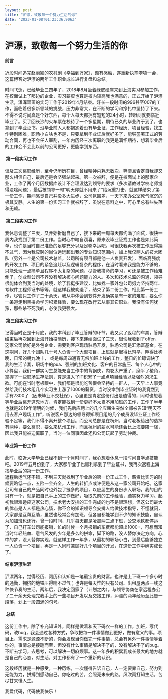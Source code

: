 ```yaml
---
layout: post
title: "沪漂，致敬每一个努力生活的你"
date: "2023-01-08T01:23:36.906Z"
---
```

沪漂，致敬每一个努力生活的你
==============

#### 前言

近段时间追完赵丽颖的农村剧《幸福到万家》，颇有感触，遂重新执笔唠嗑一会，这篇博客对沪漂的两年工作职业成长进行复盘和总结。

时间飞逝，已经毕业三四年了，2018年8月坐着绿皮硬座来到上海实习参加工作，在校面试上了那边的企业，实习薪资也算是校内较高我也满意的，正式开始了沪漂生活，浑浑噩噩的实习工作于2019年4月结束。好长一段时间的996甚至007的工作，面临着很多新领域的挑战，压力非常大，在不断的学习和挣扎中坚持了下来。不得不说时间真是个好东西，每个人每天都拥有短短的24小时，转眼间就要临近毕业了。买了回长沙的火车票在校待了一个多星期，期待已久的毕业终于到了，也拿到了毕业证书。没毕业前人人都抱怨着没有毕业证、工作经历、项目经验，找工作特别困难，职场小白啥也不是，只要拿到毕业证后就好多了，能够签署正式的劳动合同，再也不会任人宰割，一年内历经三次离职的我更是满怀期待，想着毕业后的工作会不会比以前的公司更好，更能学到东西。

####  第一段实习工作

谈及三次离职经历，至今仍历历在目，曾经精神内耗无数次，奔溃且否定自我却又那么相信自己，最后还是会坚强站起来。第一次被辞，便是在校面试上的那家企业，工作了两个月因数据库设计不合理没达到领导的要求（多次请教过学校老师觉得没啥问题），最后被领导一句“明天你就不用来了”给沉重打击，就这样结束了第一份工作，期间感觉自己并没多大进步，公司氛围差，一天下来办公室死气沉沉的极其安静。人生的第一份实习工作就被辞了，虽说在意料之中，可心里总有些失落和无赖。

####  第二段实习工作

我休息调整了三天，又开始折磨自己了，接下来的一周每天都约满了面试，很快一周内我找到了第二份工作。当时心中暗自窃喜，原来没毕业证找工作也是如此简单，也许是当时自己准备的足够充分以及足够幸运吧。可很快我再次被工作压得踹不过气，因为我应聘的岗位远远超出我的专业知识范围内，加上我仅两人的技术团队（另外一个是公司技术总监，公司所有项目都是他一人负责开发），面临高强度的开发工作、项目的紧急追赶以及逻辑复杂的程序，在当时看来我是能力不够的，只能处理一点简单且程序不太复杂的问题，尽管我拼命的学习，可还是被工作给难倒了，创业型公司不养没有解决核心问题能力的人。多次和技术总监的沟通，领导很能体会到我当时的处境，给了我挺多建议，比如找一家外包公司努力坚持两年、考软件工程师证书等等，就这样我被劝退了，结束了第二份工作。相比第一份工作，尽管只工作了二十余天，我从中体会到软件开发确实是有一定的难度，要么你一条道走到黑拼命学习积累经验，要么现在改行去从事其它职业。我没有任何犹豫，那些杀不死我的，必使我更强大。

####  第三段实习工作

记得当时正是十月底，我的本科到了毕业答辩的环节，我又买了返程的车票，答辩结束后再次回到上海开始投简历，接下来连续面试了三天，很快我收到了offer，这家公司恰好是外包企业，需要到客户现场驻场开发，驻场公司是汇添富基金。在这期间，好几个团队几十号人负责一个大型项目，上班就是起得比鸡早，睡得比狗晚，日常的朝九晚十， 或是每周四通宵无偿加班上线的工作，整日的忙碌调快了我的生活节奏，职场中的pua、强制的加班文化、客户的日常施压、每个人心中的小算盘，我们一群实习生总能充当工作中的背锅侠，内卷太严重了，磨平了棱角，掌握了一些职场生存法则，算是进入了IT积累了一点点项目经验以及强烈的求生欲。可能在当时老板眼中，我们都是很能吃苦很会坚持的一群人，一天早上人事竟然给我们技术组几个实习生上涨了1000的薪资，当时没拿到毕业证时的我竟然到手有7300了（因未毕业不交社保），心里更是肯定这份付出是值得的，同时也想着等毕业后离开这鬼地方，肯定能找到一份更好不太累不用加班的工作，工作了半年也就是2019年清明的时候，我们先后应聘上的几个应届生突然全部被告知“明天不用去客户现场工作”，听说客户那边的领导得知项目组的几个成员没毕业证工作经验不足等，我们不得不离开整个项目。而公司总部是在杭州，当时老板给出的选择有两种，要么离职，要么来杭州工作，而且杭州的薪水可能还会比上海要降一降，因此我只能被迫离职了，当时一位同事因此还和公司玩起了劳动仲裁。

#### 毕业第一份工作

此时，临近大学毕业已经不到一个月时间了，我心想着休息一段时间自学点技能吧。2019年五月份到了，大家都毕业了也顺利拿到了毕业证书，我再次返程上海找毕业后的第一份工作。  
返程后运气还不错，不到三天就找到了毕业后的第一份正式工作，薪资比实习的时候要略低一点，五险一金齐全，人生的转折点或许便是从这一家公司开始吧。这家公司有自己的产品同时也外包了挺多的项目，以应届生的身份步入职场，我的目的只有一个，就是把自己手上的工作做好，吸取先前的工作经验，踏实努力学习。起初我很难适应这家公司，技术老大安排的工作完成的也不是很理想，但这公司最大的优点是人人都是热心肠，你不会的知识领导会安排人给做技术指导，不懂就问，大家都是互帮互助，虽然也经常会有加班，但各自都能学到不少的知识技能，自认为加加班也还行。曾一段时间，几乎每天都是凌晨两三点下班，公交地铁都停运了，自己打车公司能报销，忙的时候一个月报销的车费都能超出1000+，可想而知当时年轻热血、意气风发的少年是多么的拼命，脚下的路，没人替你决定方向，心中的梦，没人替你实现，就这样工作一年多，从最初的职场小白，到最后能够独立一人负责一个项目，再是一人同时兼顾好几个项目的开发，在这份工作中确实成长了。

#### 结束沪漂生涯

沪漂两年，觉得经历、阅历和认知是一笔最宝贵的财富。也许是上下班一个多小时的通勤，拥挤的地铁压得喘不过气；也许是每天忙的只有公司、出租屋两点一线这种快节奏的生活。两年后，我决定回家了（计划之内）。与领导协商在家远程办公了二十余天处理完我手上的一些项目开发以及交接工作，沪漂的两年经历至此告一段落，划上一段圆满的句号。

####  总结

这份工作中，除了补充知识外，同样是做着和天下码农一样的工作，加班，写代码，改bug，我会通过各种方式，争取把每一件事情做到更好，做有意义的事。项目上，需求是源源不断的，你会发现当你做完一件事情，总会有另外一件事情等着你的，事情总是接踵而至，但没有什么事情是解决不了的，没有解决不了的bug。不断去学习，去思考，可以解决一切麻烦事。这一年多的积累我成长最大的地方就是自己的心态，对生活，对工作都有了一个重新的认识。

这段经历就是一种感受，一种历练，一次懂得告诉自己，人一定要靠自己，努力到无能为力，拼搏到感动自己。你吃过的苦，会照亮未来的路，风吹雨打知生活，苦尽甘来懂人生。

我爱代码，代码使我快乐！